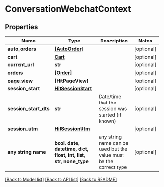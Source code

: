 # ConversationWebchatContext


## Properties
Name | Type | Description | Notes
------------ | ------------- | ------------- | -------------
**auto_orders** | [**[AutoOrder]**](AutoOrder.md) |  | [optional] 
**cart** | [**Cart**](Cart.md) |  | [optional] 
**current_url** | **str** |  | [optional] 
**orders** | [**[Order]**](Order.md) |  | [optional] 
**page_view** | [**[HitPageView]**](HitPageView.md) |  | [optional] 
**session_start** | [**HitSessionStart**](HitSessionStart.md) |  | [optional] 
**session_start_dts** | **str** | Date/time that the session was started (if known) | [optional] 
**session_utm** | [**HitSessionUtm**](HitSessionUtm.md) |  | [optional] 
**any string name** | **bool, date, datetime, dict, float, int, list, str, none_type** | any string name can be used but the value must be the correct type | [optional]

[[Back to Model list]](../README.md#documentation-for-models) [[Back to API list]](../README.md#documentation-for-api-endpoints) [[Back to README]](../README.md)


